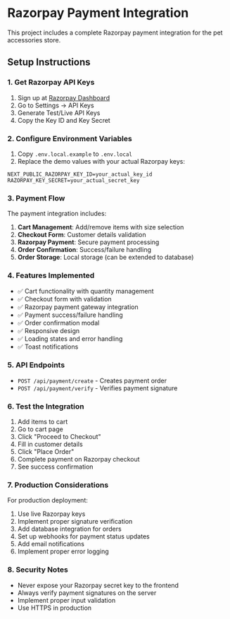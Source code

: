# Razorpay Payment Integration

This project includes a complete Razorpay payment integration for the pet accessories store.

## Setup Instructions

### 1. Get Razorpay API Keys

1. Sign up at [Razorpay Dashboard](https://dashboard.razorpay.com/)
2. Go to Settings → API Keys
3. Generate Test/Live API Keys
4. Copy the Key ID and Key Secret

### 2. Configure Environment Variables

1. Copy `.env.local.example` to `.env.local`
2. Replace the demo values with your actual Razorpay keys:

```env
NEXT_PUBLIC_RAZORPAY_KEY_ID=your_actual_key_id
RAZORPAY_KEY_SECRET=your_actual_secret_key
```

### 3. Payment Flow

The payment integration includes:

1. **Cart Management**: Add/remove items with size selection
2. **Checkout Form**: Customer details validation
3. **Razorpay Payment**: Secure payment processing
4. **Order Confirmation**: Success/failure handling
5. **Order Storage**: Local storage (can be extended to database)

### 4. Features Implemented

- ✅ Cart functionality with quantity management
- ✅ Checkout form with validation
- ✅ Razorpay payment gateway integration
- ✅ Payment success/failure handling
- ✅ Order confirmation modal
- ✅ Responsive design
- ✅ Loading states and error handling
- ✅ Toast notifications

### 5. API Endpoints

- `POST /api/payment/create` - Creates payment order
- `POST /api/payment/verify` - Verifies payment signature

### 6. Test the Integration

1. Add items to cart
2. Go to cart page
3. Click "Proceed to Checkout"
4. Fill in customer details
5. Click "Place Order"
6. Complete payment on Razorpay checkout
7. See success confirmation

### 7. Production Considerations

For production deployment:

1. Use live Razorpay keys
2. Implement proper signature verification
3. Add database integration for orders
4. Set up webhooks for payment status updates
5. Add email notifications
6. Implement proper error logging

### 8. Security Notes

- Never expose your Razorpay secret key to the frontend
- Always verify payment signatures on the server
- Implement proper input validation
- Use HTTPS in production
